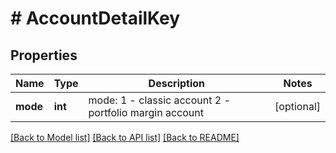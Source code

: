 # # AccountDetailKey

## Properties

Name | Type | Description | Notes
------------ | ------------- | ------------- | -------------
**mode** | **int** | mode: 1 - classic account 2 - portfolio margin account | [optional] 

[[Back to Model list]](../../README.md#documentation-for-models) [[Back to API list]](../../README.md#documentation-for-api-endpoints) [[Back to README]](../../README.md)
